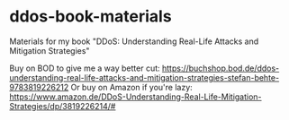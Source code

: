 # ddos-book-materials
Materials for my book "DDoS: Understanding Real-Life Attacks and Mitigation Strategies"

Buy on BOD to give me a way better cut: https://buchshop.bod.de/ddos-understanding-real-life-attacks-and-mitigation-strategies-stefan-behte-9783819226212
Or buy on Amazon if you're lazy: https://www.amazon.de/DDoS-Understanding-Real-Life-Mitigation-Strategies/dp/3819226214/#

